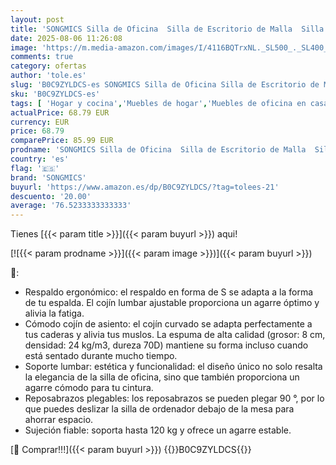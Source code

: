 ```yaml
---
layout: post
title: 'SONGMICS Silla de Oficina  Silla de Escritorio de Malla  Silla Giratoria Ergonómica  Soporte Lumbar  Oscilante  Asiento de 53 cm  Apoyabrazos Abatibles  Rosa Pastel OBN037R01'
date: 2025-08-06 11:26:08
image: 'https://m.media-amazon.com/images/I/4116BQTrxNL._SL500_._SL400_.jpg'
comments: true
category: ofertas
author: 'tole.es'
slug: 'B0C9ZYLDCS-es SONGMICS Silla de Oficina Silla de Escritorio de Malla...'
sku: 'B0C9ZYLDCS-es'
tags: [ 'Hogar y cocina','Muebles de hogar','Muebles de oficina en casa','Sillas de escritorio de oficina','Sillas y sofás de oficina','de','oficina','silla','songmics','🇪🇸', ]
actualPrice: 68.79 EUR
currency: EUR
price: 68.79
comparePrice: 85.99 EUR
prodname: 'SONGMICS Silla de Oficina  Silla de Escritorio de Malla  Silla Giratoria Ergonómica  Soporte Lumbar  Oscilante  Asiento de 53 cm  Apoyabrazos Abatibles  Rosa Pastel OBN037R01'
country: 'es'
flag: '🇪🇸'
brand: 'SONGMICS'
buyurl: 'https://www.amazon.es/dp/B0C9ZYLDCS/?tag=tolees-21'
descuento: '20.00'
average: '76.5233333333333'
---
```


Tienes [{{< param title >}}]({{< param buyurl >}}) aqui!

[![{{< param prodname >}}]({{< param image >}})]({{< param buyurl >}})

🔎:

- Respaldo ergonómico: el respaldo en forma de S se adapta a la forma de tu espalda. El cojín lumbar ajustable proporciona un agarre óptimo y alivia la fatiga.
- Cómodo cojín de asiento: el cojín curvado se adapta perfectamente a tus caderas y alivia tus muslos. La espuma de alta calidad (grosor: 8 cm, densidad: 24 kg/m3, dureza 70D) mantiene su forma incluso cuando está sentado durante mucho tiempo.
- Soporte lumbar: estética y funcionalidad: el diseño único no solo resalta la elegancia de la silla de oficina, sino que también proporciona un agarre cómodo para tu cintura.
- Reposabrazos plegables: los reposabrazos se pueden plegar 90 °, por lo que puedes deslizar la silla de ordenador debajo de la mesa para ahorrar espacio.
- Sujeción fiable: soporta hasta 120 kg y ofrece un agarre estable.

[🛒 Comprar!!!]({{< param buyurl >}})
{{<world>}}B0C9ZYLDCS{{</world>}}
